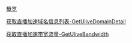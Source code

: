 [概览](overview.md)

[获取直播加速域名信息列表-GetUliveDomainDetail](get_ulive_domain_detail.md)

[获取直播加速带宽流量-GetUliveBandwidth](get_ulive_bandwidth.md)

